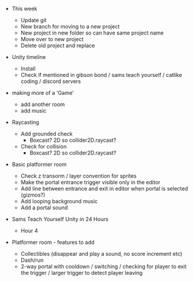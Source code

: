 - This week
    - Update git
    - New branch for moving to a new project
    - New project in new folder so can have same project name
    - Move over to new project
    - Delete old project and replace
- Unity timeline
    - Install
    - Check if mentioned in gibson bond / sams teach yourself / catlike coding / discord servers

- making more of a 'Game'
    - add another room
    - add music

- Raycasting
    - Add grounded check
        - Boxcast? 2D so collider2D.raycast?
    - Check for collision
        - Boxcast? 2D so collider2D.raycast?


- Basic platformer room
    - Check z transorm / layer convention for sprites
    - Make the portal entrance trigger visible only in the editor
    - Add line between entrance and exit in editor when portal is selected (gizmos?)
    - Add looping background music
    - Add a portal sound

- Sams Teach Yourself Unity in 24 Hours
    - Hour 4

- Platformer room - features to add
    - Collectibles (disappear and play a sound, no score increment etc)
    - Dash/run
    - 2-way portal with cooldown / switching / checking for player to exit the trigger / larger trigger to detect player leaving
